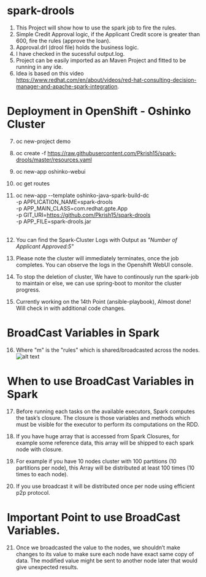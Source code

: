 # spark-drools

1) This Project will show how to use the spark job to fire the rules.<br>
2) Simple Credit Approval logic, if the Applicant Credit score is greater than 600, fire the rules (approve the loan). <br>
3) Approval.drl (drool file) holds the business logic.<br>
4) I have checked in the sucessful output.log. <br>
5) Project can be easily imported as an Maven Project and fitted to be running in any ide.
6) Idea is based on this video https://www.redhat.com/en/about/videos/red-hat-consulting-decision-manager-and-apache-spark-integration. <br>

# Deployment in OpenShift - Oshinko Cluster

7) oc new-project demo <br>
8) oc create -f https://raw.githubusercontent.com/Pkrish15/spark-drools/master/resources.yaml <br>
9) oc new-app oshinko-webui <br>
10) oc get routes <br>
11) oc new-app --template oshinko-java-spark-build-dc \
    -p APPLICATION_NAME=spark-drools \
    -p APP_MAIN_CLASS=com.redhat.gpte.App \
    -p GIT_URI=https://github.com/Pkrish15/spark-drools \
    -p APP_FILE=spark-drools.jar       <br><br>

12) You can find the Spark-Cluster Logs with Output as *"Number of Applicant Approved:5"* <br> 
13) Please note the cluster will immediately terminates, once the job completes. You can observe the logs in the Openshift WebUI console.<br>
14) To stop the deletion of cluster, We have to continously run the spark-job to maintain or else, we can use spring-boot to monitor the cluster progress. <br>
15) Currently working on the 14th Point (ansible-playbook), Almost done! Will check in with additional code changes.<br>

# BroadCast Variables in Spark
16) Where "m" is the "rules" which is shared/broadcasted across the nodes.<br>
![alt text](https://github.com/Pkrish15/spark-drools/blob/master/Screenshot%20from%202018-06-22%2014-42-22.png)<br>

# When to use BroadCast Variables in Spark
17) Before running each tasks on the available executors, Spark computes the task’s closure. The closure is those variables and methods which must be visible for the executor to perform its computations on the RDD.<br>

18) If you have huge array that is accessed from Spark Closures, for example some reference data, this array will be shipped to each spark node with closure. <br>
19) For example if you have 10 nodes cluster with 100 partitions (10 partitions per node), this Array will be distributed at least 100 times (10 times to each node).<br>
20) If you use broadcast it will be distributed once per node using efficient p2p protocol.<br>

# Important Point to use BroadCast Variables.
21) Once we broadcasted the value to the nodes, we shouldn’t make changes to its value to make sure each node have exact same copy of data. The modified value might be sent to another node later that would give unexpected results.<br>






